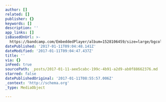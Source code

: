 ```yaml
---
author: []
related: []
publisher: {}
keywords: []
description: ''
app_links: []
isBasedOnUrl: >-
  https://bandcamp.com/EmbeddedPlayer/album=1528106459/size=large/bgcol=ffffff/linkcol=0687f5/artwork=none/transparent=true/
datePublished: '2017-01-11T09:04:48.141Z'
dateModified: '2017-01-11T09:04:47.437Z'
title: ''
via: {}
inFeed: true
sourcePath: _posts/2017-01-11-aee5cabc-199c-4b91-a2d9-ab0f88662376.md
starred: false
datePublishedOriginal: '2017-01-11T08:55:57.006Z'
_context: 'http://schema.org'
_type: MediaObject

---
```

<article style=""></article>
